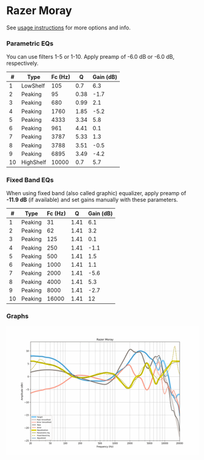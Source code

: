 # Razer Moray
See [usage instructions](https://github.com/jaakkopasanen/AutoEq#usage) for more options and info.

### Parametric EQs
You can use filters 1-5 or 1-10. Apply preamp of -6.0 dB or -6.0 dB, respectively.

|   # | Type      |   Fc (Hz) |    Q |   Gain (dB) |
|-----|-----------|-----------|------|-------------|
|   1 | LowShelf  |       105 | 0.7  |         6.3 |
|   2 | Peaking   |        95 | 0.38 |        -1.7 |
|   3 | Peaking   |       680 | 0.99 |         2.1 |
|   4 | Peaking   |      1760 | 1.85 |        -5.2 |
|   5 | Peaking   |      4333 | 3.34 |         5.8 |
|   6 | Peaking   |       961 | 4.41 |         0.1 |
|   7 | Peaking   |      3787 | 5.33 |         1.3 |
|   8 | Peaking   |      3788 | 3.51 |        -0.5 |
|   9 | Peaking   |      6895 | 3.49 |        -4.2 |
|  10 | HighShelf |     10000 | 0.7  |         5.7 |

### Fixed Band EQs
When using fixed band (also called graphic) equalizer, apply preamp of **-11.9 dB** (if available) and set gains manually with these parameters.

|   # | Type    |   Fc (Hz) |    Q |   Gain (dB) |
|-----|---------|-----------|------|-------------|
|   1 | Peaking |        31 | 1.41 |         6.1 |
|   2 | Peaking |        62 | 1.41 |         3.2 |
|   3 | Peaking |       125 | 1.41 |         0.1 |
|   4 | Peaking |       250 | 1.41 |        -1.1 |
|   5 | Peaking |       500 | 1.41 |         1.5 |
|   6 | Peaking |      1000 | 1.41 |         1.1 |
|   7 | Peaking |      2000 | 1.41 |        -5.6 |
|   8 | Peaking |      4000 | 1.41 |         5.3 |
|   9 | Peaking |      8000 | 1.41 |        -2.7 |
|  10 | Peaking |     16000 | 1.41 |        12   |

### Graphs
![](./Razer%20Moray.png)
